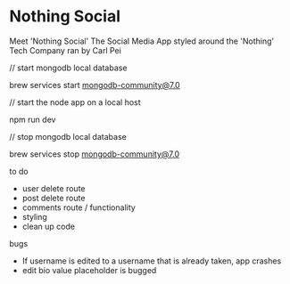 # Nothing Social
Meet 'Nothing Social' The Social Media App styled around the 'Nothing' Tech Company ran by Carl Pei



// start mongodb local database

brew services start mongodb-community@7.0

// start the node app on a local host

npm run dev

// stop mongodb local database

brew services stop mongodb-community@7.0






to do

- user delete route
- post delete route
- comments route / functionality
- styling
- clean up code


bugs 
- If username is edited to a username that is already taken, app crashes
- edit bio value placeholder is bugged